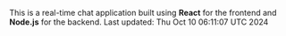 This is a real-time chat application built using **React** for the frontend and **Node.js** for the backend.
Last updated: Thu Oct 10 06:11:07 UTC 2024
